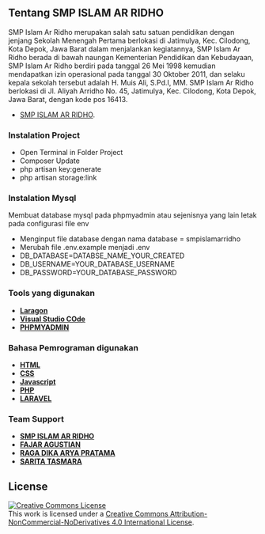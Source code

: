 ## Tentang SMP ISLAM AR RIDHO

SMP Islam Ar Ridho merupakan salah satu satuan pendidikan dengan jenjang Sekolah Menengah Pertama berlokasi di Jatimulya, Kec. Cilodong, Kota Depok, Jawa Barat dalam menjalankan kegiatannya, SMP Islam Ar Ridho berada di bawah naungan Kementerian Pendidikan dan Kebudayaan, SMP Islam Ar Ridho berdiri pada tanggal 26 Mei 1998 kemudian mendapatkan izin operasional pada tanggal 30 Oktober 2011, dan selaku kepala sekolah tersebut adalah H. Muis Ali, S.Pd.I, MM. SMP Islam Ar Ridho berlokasi di Jl. Aliyah Arridho No. 45, Jatimulya, Kec. Cilodong, Kota Depok, Jawa Barat, dengan kode pos 16413.

-   [SMP ISLAM AR RIDHO](https://sekolah.data.kemdikbud.go.id/index.php/chome/profil/D0E94806-2DF5-E011-9939-71170B203B5C).

### Instalation Project

-   Open Terminal in Folder Project
-   Composer Update
-   php artisan key:generate
-   php artisan storage:link

### Instalation Mysql

Membuat database mysql pada phpmyadmin atau sejenisnya yang lain letak pada configurasi file env

-   Menginput file database dengan nama database = smpislamarridho
-   Merubah file .env.example menjadi .env
-   DB_DATABASE=DATABSE_NAME_YOUR_CREATED
-   DB_USERNAME=YOUR_DATABASE_USERNAME
-   DB_PASSWORD=YOUR_DATABASE_PASSWORD

### Tools yang digunakan

-   **[Laragon](https://laragon.org/)**
-   **[Visual Studio COde](https://code.visualstudio.com/)**
-   **[PHPMYADMIN](https://www.phpmyadmin.net/)**

### Bahasa Pemrograman digunakan

-   **[HTML](https://www.w3schools.com/html/)**
-   **[CSS](https://www.w3schools.com/css/default.asp)**
-   **[Javascript](https://www.w3schools.com/js/default.asp)**
-   **[PHP](https://www.w3schools.com/php/default.asp)**
-   **[LARAVEL](https://laravel.com/docs/8.x)**

### Team Support

-   **[SMP ISLAM AR RIDHO]()**
-   **[FAJAR AGUSTIAN]()**
-   **[RAGA DIKA ARYA PRATAMA]()**
-   **[SARITA TASMARA]()**

## License

<a rel="license" href="http://creativecommons.org/licenses/by-nc-nd/4.0/"><img alt="Creative Commons License" style="border-width:0" src="https://i.creativecommons.org/l/by-nc-nd/4.0/88x31.png" /></a><br />This work is licensed under a <a rel="license" href="http://creativecommons.org/licenses/by-nc-nd/4.0/">Creative Commons Attribution-NonCommercial-NoDerivatives 4.0 International License</a>.

